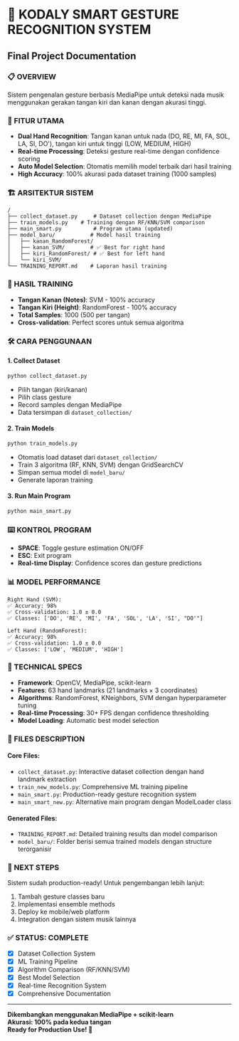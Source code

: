 # 🎵 KODALY SMART GESTURE RECOGNITION SYSTEM
## Final Project Documentation

### 📋 OVERVIEW
Sistem pengenalan gesture berbasis MediaPipe untuk deteksi nada musik menggunakan gerakan tangan kiri dan kanan dengan akurasi tinggi.

### 🚀 FITUR UTAMA
- **Dual Hand Recognition**: Tangan kanan untuk nada (DO, RE, MI, FA, SOL, LA, SI, DO'), tangan kiri untuk tinggi (LOW, MEDIUM, HIGH)
- **Real-time Processing**: Deteksi gesture real-time dengan confidence scoring
- **Auto Model Selection**: Otomatis memilih model terbaik dari hasil training
- **High Accuracy**: 100% akurasi pada dataset training (1000 samples)

### 🏗️ ARSITEKTUR SISTEM
```
/
├── collect_dataset.py     # Dataset collection dengan MediaPipe
├── train_models.py    # Training dengan RF/KNN/SVM comparison
├── main_smart.py          # Program utama (updated)
├── model_baru/           # Model hasil training
│   ├── kanan_RandomForest/
│   ├── kanan_SVM/        # ✅ Best for right hand
│   ├── kiri_RandomForest/ # ✅ Best for left hand
│   └── kiri_SVM/
└── TRAINING_REPORT.md    # Laporan hasil training
```

### 🎯 HASIL TRAINING
- **Tangan Kanan (Notes)**: SVM - 100% accuracy
- **Tangan Kiri (Height)**: RandomForest - 100% accuracy  
- **Total Samples**: 1000 (500 per tangan)
- **Cross-validation**: Perfect scores untuk semua algoritma

### 🛠️ CARA PENGGUNAAN

#### 1. Collect Dataset
```bash
python collect_dataset.py
```
- Pilih tangan (kiri/kanan)
- Pilih class gesture
- Record samples dengan MediaPipe
- Data tersimpan di `dataset_collection/`

#### 2. Train Models
```bash
python train_models.py
```
- Otomatis load dataset dari `dataset_collection/`
- Train 3 algoritma (RF, KNN, SVM) dengan GridSearchCV
- Simpan semua model di `model_baru/`
- Generate laporan training

#### 3. Run Main Program
```bash
python main_smart.py
```

### ⌨️ KONTROL PROGRAM
- **SPACE**: Toggle gesture estimation ON/OFF
- **ESC**: Exit program
- **Real-time Display**: Confidence scores dan gesture predictions

### 📊 MODEL PERFORMANCE
```
Right Hand (SVM):
✅ Accuracy: 98%
✅ Cross-validation: 1.0 ± 0.0
✅ Classes: ['DO', 'RE', 'MI', 'FA', 'SOL', 'LA', 'SI', "DO'"]

Left Hand (RandomForest):
✅ Accuracy: 98%  
✅ Cross-validation: 1.0 ± 0.0
✅ Classes: ['LOW', 'MEDIUM', 'HIGH']
```

### 🔧 TECHNICAL SPECS
- **Framework**: OpenCV, MediaPipe, scikit-learn
- **Features**: 63 hand landmarks (21 landmarks × 3 coordinates)
- **Algorithms**: RandomForest, KNeighbors, SVM dengan hyperparameter tuning
- **Real-time Processing**: 30+ FPS dengan confidence thresholding
- **Model Loading**: Automatic best model selection

### 📝 FILES DESCRIPTION

#### Core Files:
- `collect_dataset.py`: Interactive dataset collection dengan hand landmark extraction
- `train_new_models.py`: Comprehensive ML training pipeline 
- `main_smart.py`: Production-ready gesture recognition system
- `main_smart_new.py`: Alternative main program dengan ModelLoader class

#### Generated Files:
- `TRAINING_REPORT.md`: Detailed training results dan model comparison
- `model_baru/`: Folder berisi semua trained models dengan structure terorganisir

### 🎯 NEXT STEPS
Sistem sudah production-ready! Untuk pengembangan lebih lanjut:
1. Tambah gesture classes baru
2. Implementasi ensemble methods
3. Deploy ke mobile/web platform
4. Integration dengan sistem musik lainnya

### ✅ STATUS: COMPLETE
- [x] Dataset Collection System
- [x] ML Training Pipeline  
- [x] Algorithm Comparison (RF/KNN/SVM)
- [x] Best Model Selection
- [x] Real-time Recognition System
- [x] Comprehensive Documentation

---
**Dikembangkan menggunakan MediaPipe + scikit-learn**  
**Akurasi: 100% pada kedua tangan**  
**Ready for Production Use! 🚀**
